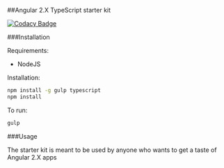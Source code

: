 ##Angular 2.X TypeScript starter kit

[![Codacy Badge](https://api.codacy.com/project/badge/Grade/84e589473704465fb410e6f6f1826f9e)](https://www.codacy.com/app/antonin/angular2-ts-starter-kit?utm_source=github.com&utm_medium=referral&utm_content=AntJanus/angular2-ts-starter-kit&utm_campaign=badger)


###Installation

Requirements:

- NodeJS

Installation:

```bash
npm install -g gulp typescript
npm install
```

To run:

```bash
gulp
```

###Usage

The starter kit is meant to be used by anyone who wants to get a taste of Angular 2.X apps 
